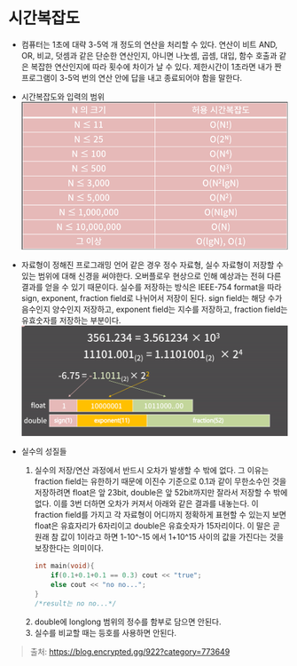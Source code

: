 # 시간복잡도 
* 컴퓨터는 1초에 대략 3-5억 개 정도의 연산을 처리할 수 있다. 연산이 비트 AND, OR, 비교, 덧셈과 같은 단순한 연산인지, 아니면 나눗셈, 곱셈, 대입, 함수 호출과 같은 복잡한 연산인지에 따라 횟수에 차이가 날 수 있다. 제한시간이 1초라면 내가 짠 프로그램이 3-5억 번의 연산 안에 답을 내고 종료되어야 함을 말한다.

* 시간복잡도와 입력의 범위
![](../assets/시간복잡도와입력의범위.PNG)

* 자료형이 정해진 프로그래밍 언어 같은 경우 정수 자료형, 실수 자료형이 저장할 수 있는 범위에 대해 신경을 써야한다. 오버플로우 현상으로 인해 예상과는 전혀 다른 결과를 얻을 수 있기 때문이다. 실수를 저장하는 방식은 IEEE-754 format을 따라 sign, exponent, fraction field로 나뉘어서 저장이 된다. sign field는 해당 수가 음수인지 양수인지 저장하고, exponent field는 지수를 저장하고, fraction field는 유효숫자를 저장하는 부분이다. 
![](../assets/실수자료형.PNG)

* 실수의 성질들
    1. 실수의 저장/연산 과정에서 반드시 오차가 발생할 수 밖에 없다. 그 이유는 fraction field는 유한하기 때문에 이진수 기준으로 0.1과 같이 무한소수인 것을 저장하려면 float은 앞 23bit, double은 앞 52bit까지만 잘라서 저장할 수 밖에 없다. 이를 3번 더하면 오차가 커져서 아래와 같은 결과를 내놓는다. 이 fraction field를 가지고 각 자료형이 어디까지 정확하게 표현할 수 있는지 보면 float은 유효자리가 6자리이고 double은 유효숫자가 15자리이다. 이 말은 곧 원래 참 값이 1이라고 하면 1-10^-15 에서 1+10^15 사이의 값을 가진다는 것을 보장한다는 의미이다. 
        ```cpp
        int main(void){
            if(0.1+0.1+0.1 == 0.3) cout << "true";
            else cout << "no no...";
        }
        /*result는 no no...*/
        ```
    2. double에 longlong 범위의 정수를 함부로 담으면 안된다. 
    3. 실수를 비교할 때는 등호를 사용하면 안된다.

> 출처: https://blog.encrypted.gg/922?category=773649 